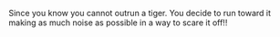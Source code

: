 Since you know you cannot outrun a tiger. You decide to run toward it making as much noise as possible in a way to scare it off!!